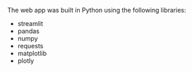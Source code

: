 The web app was built in Python using the following libraries:
* streamlit
* pandas
* numpy
* requests
* matplotlib
* plotly
